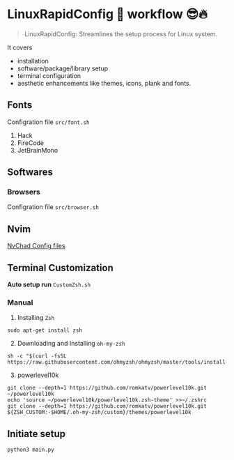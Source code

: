 # LinuxRapidConfig 🚀 workflow 😎🔥

> LinuxRapidConfig: Streamlines the setup process for Linux system.
>

It covers

- installation
- software/package/library setup
- terminal configuration
- aesthetic enhancements like themes, icons, plank and fonts.

## Fonts

Configration file `src/font.sh`

1. Hack
2. FireCode
3. JetBrainMono

## Softwares

### Browsers 

Configration file `src/browser.sh`

## Nvim
[NvChad Config files](https://github.com/auraXcode/dotfiles.git)
## Terminal Customization
**Auto setup run** `CustomZsh.sh`
### Manual
  1. Installing `Zsh`
  ```
  sudo apt-get install zsh
  ```
  2. Downloading and Installing `oh-my-zsh`
  ```
  sh -c "$(curl -fsSL https://raw.githubusercontent.com/ohmyzsh/ohmyzsh/master/tools/install.sh)"
  ```
  3. powerlevel10k
  ```
  git clone --depth=1 https://github.com/romkatv/powerlevel10k.git ~/powerlevel10k
  echo 'source ~/powerlevel10k/powerlevel10k.zsh-theme' >>~/.zshrc
  git clone --depth=1 https://github.com/romkatv/powerlevel10k.git ${ZSH_CUSTOM:-$HOME/.oh-my-zsh/custom}/themes/powerlevel10k
  ```

## Initiate setup

```python
python3 main.py
```
